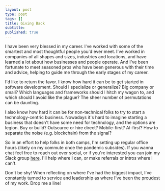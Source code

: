 ```yaml
---
layout: post
type: post
tags: []
title: Giving Back
subtitle:  
published: true
---
```


I have been very blessed in my career.  I've worked with some of the smartest and most thoughtful people you'd ever meet.  I've worked in companies of all shapes and sizes, industries and locations, and have learned a lot about how businesses and people operate.  And I've been fortunate to meet seasoned pros who have been generous with their time and advice, helping to guide me through the early stages of my career.

I'd like to return the favor.  I know how hard it can be to get started in software development.  Should I specialize or generalize?  Big company or small?  Which languages and frameworks should I hitch my wagon to, and which should I avoid like the plague?  The sheer number of permutations can be daunting.

I also know how hard it can be for non-technical folks to try to start a technology-centric business.    Nowadays it's hard to imagine starting a business that doesn't have some need for technology, and the options are legion.  Buy or build?  Outsource or hire direct?  Mobile-first?  AI-first?  How to separate the noise (e.g. blockchain) from the signal?

So in an effort to help folks in both camps, I'm setting up regular office hours (likely on my commute once the pandemic subsides).  If you wanna chat feel free to reach out over social, or if you're interested you can join my Slack group [here](https://join.slack.com/t/jpc2/shared_invite/zt-ekejgc4w-pWlPUJg_PXALVhXEHnrpSw).  I'll help where I can, or make referrals or intros where I can't.

Don't be shy!  When reflecting on where I've had the biggest impact, I've constantly turned to service and leadership as where I've been the proudest of my work.  Drop me a line!

